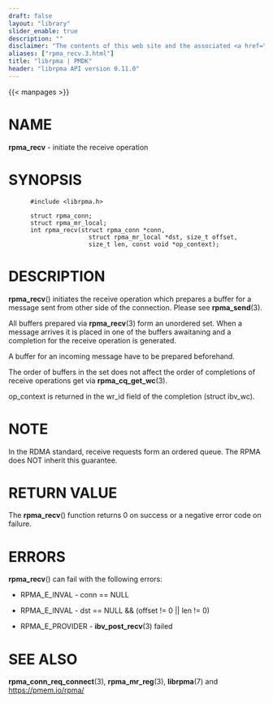 ```yaml
---
draft: false
layout: "library"
slider_enable: true
description: ""
disclaimer: "The contents of this web site and the associated <a href=\"https://github.com/pmem\">GitHub repositories</a> are BSD-licensed open source."
aliases: ["rpma_recv.3.html"]
title: "librpma | PMDK"
header: "librpma API version 0.11.0"
---
```

{{< manpages >}}

[comment]: <> (SPDX-License-Identifier: BSD-3-Clause)
[comment]: <> (Copyright 2020-2022, Intel Corporation)

NAME
====

**rpma\_recv** - initiate the receive operation

SYNOPSIS
========

          #include <librpma.h>

          struct rpma_conn;
          struct rpma_mr_local;
          int rpma_recv(struct rpma_conn *conn,
                          struct rpma_mr_local *dst, size_t offset,
                          size_t len, const void *op_context);

DESCRIPTION
===========

**rpma\_recv**() initiates the receive operation which prepares a buffer
for a message sent from other side of the connection. Please see
**rpma\_send**(3).

All buffers prepared via **rpma\_recv**(3) form an unordered set. When a
message arrives it is placed in one of the buffers awaitaning and a
completion for the receive operation is generated.

A buffer for an incoming message have to be prepared beforehand.

The order of buffers in the set does not affect the order of completions
of receive operations get via **rpma\_cq\_get\_wc**(3).

op\_context is returned in the wr\_id field of the completion (struct
ibv\_wc).

NOTE
====

In the RDMA standard, receive requests form an ordered queue. The RPMA
does NOT inherit this guarantee.

RETURN VALUE
============

The **rpma\_recv**() function returns 0 on success or a negative error
code on failure.

ERRORS
======

**rpma\_recv**() can fail with the following errors:

-   RPMA\_E\_INVAL - conn == NULL

-   RPMA\_E\_INVAL - dst == NULL && (offset != 0 \|\| len != 0)

-   RPMA\_E\_PROVIDER - **ibv\_post\_recv**(3) failed

SEE ALSO
========

**rpma\_conn\_req\_connect**(3), **rpma\_mr\_reg**(3), **librpma**(7)
and https://pmem.io/rpma/
